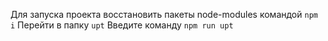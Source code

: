 Для запуска проекта восстановить пакеты node-modules командой `npm i`
Перейти в папку `upt`
Введите команду `npm run upt`
